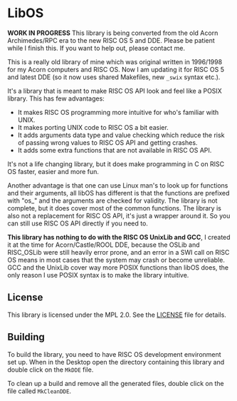 # LibOS

**WORK IN PROGRESS** This library is being converted from the old Acorn Archimedes/RPC era to the new RISC OS 5 and DDE. Please be patient while I finish this. If you want to help out, please contact me.

This is a really old library of mine which was original written in 1996/1998 for my Acorn computers and RISC OS. Now I am updating it for RISC OS 5 and latest DDE (so it now uses shared Makefiles, new `_swix` syntax etc.).

It's a library that is meant to make RISC OS API look and feel like a POSIX library. This has few advantages:

- It makes RISC OS programming more intuitive for who's familiar with UNIX.
- It makes porting UNIX code to RISC OS a bit easier.
- It adds arguments data type and value checking which reduce the risk of passing wrong values to RISC OS API and getting crashes.
- It adds some extra functions that are not available in RISC OS API.

It's not a life changing library, but it does make programming in C on RISC OS faster, easier and more fun.

Another advantage is that one can use Linux man's to look up for functions and their arguments, all libOS has different is that the functions are prefixed with "os_" and the arguments are checked for validity. The library is not complete, but it does cover most of the common functions. The library is also not a replacement for RISC OS API, it's just a wrapper around it. So you can still use RISC OS API directly if you need to.

**This library has nothing to do with the RISC OS UnixLib and GCC**, I created it at the time for Acorn/Castle/ROOL DDE, because the OSLib and RISC_OSLib were still heavily error prone, and an error in a SWI call on RISC OS means in most cases that the system may crash or become unreliable. GCC and the UnixLib cover way more POSIX functions than libOS does, the only reason I use POSIX syntax is to make the library intuitive.

## License

This library is licensed under the MPL 2.0. See the [LICENSE](LICENSE) file for details.

## Building

To build the library, you need to have RISC OS development environment set up. When in the Desktop open the directory containing this library and double click on the `MkDDE` file.

To clean up a build and remove all the generated files, double click on the file called `MkCleanDDE`.
